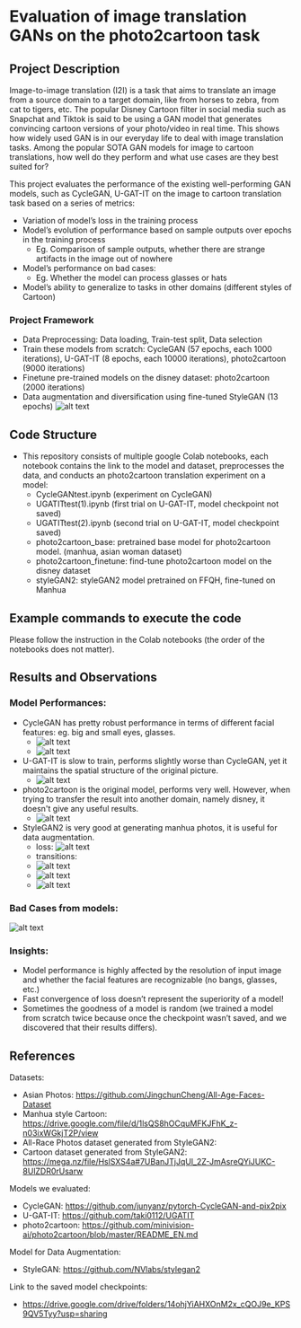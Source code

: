 # Evaluation of image translation GANs on the photo2cartoon task


## Project Description
Image-to-image translation (I2I) is a task that aims to translate an image from a source domain to a target domain, like from horses to zebra, from cat to tigers, etc. The popular Disney Cartoon filter in social media such as Snapchat and Tiktok is said to be using a GAN model that generates convincing cartoon versions of your photo/video in real time. This shows how widely used GAN is in our everyday life to deal with image translation tasks. Among the popular SOTA GAN models for image to cartoon translations, how well do they perform and what use cases are they best suited for?

This project evaluates the performance of the existing well-performing GAN models, such as CycleGAN, U-GAT-IT on the image to cartoon translation task based on a series of metrics:
* Variation of model’s loss in the training process
* Model’s evolution of performance based on sample outputs over epochs in the training process
  * Eg. Comparison of sample outputs, whether there are strange artifacts in the image out of nowhere
* Model’s performance on bad cases: 
  * Eg. Whether the model can process glasses or hats
* Model’s ability to generalize to tasks in other domains (different styles of Cartoon)

### Project Framework
* Data Preprocessing: Data loading, Train-test split, Data selection 
* Train these models from scratch: CycleGAN (57 epochs, each 1000 iterations), U-GAT-IT (8 epochs, each 10000 iterations), photo2cartoon (9000 iterations)
* Finetune pre-trained models on the disney dataset: photo2cartoon (2000 iterations)
* Data augmentation and diversification using fine-tuned StyleGAN (13 epochs)
![alt text](./img/evaluationstructure.png?raw=true)


## Code Structure
* This repository consists of multiple google Colab notebooks, each notebook contains the link to the model and dataset, preprocesses the data, and conducts an photo2cartoon translation experiment on a model:
  * CycleGANtest.ipynb (experiment on CycleGAN)
  * UGATITtest(1).ipynb (first trial on U-GAT-IT, model checkpoint not saved)
  * UGATITtest(2).ipynb (second trial on U-GAT-IT, model checkpoint saved)
  * photo2cartoon_base: pretrained base model for photo2cartoon model. (manhua, asian woman dataset)
  * photo2cartoon_finetune: find-tune photo2cartoon model on the disney dataset
  * styleGAN2: styleGAN2 model pretrained on FFQH, fine-tuned on Manhua

## Example commands to execute the code 
Please follow the instruction in the Colab notebooks (the order of the notebooks does not matter).

## Results and Observations 
### Model Performances:
 * CycleGAN has pretty robust performance in terms of different facial features: eg. big and small eyes, glasses.
   * ![alt text](./img/cyclegan1.png?raw=true)
   * ![alt text](./img/cyclegan2.png?raw=true)
 * U-GAT-IT is slow to train, performs slightly worse than CycleGAN, yet it maintains the spatial structure of the original picture.
   * ![alt text](./img/ugatit.png?raw=true)
 * photo2cartoon is the original model, performs very well. However, when trying to transfer the result into another domain, namely disney, it doesn't give any useful results.
   * ![alt text](./img/photo2cartoon.png?raw=true)
 * StyleGAN2 is very good at generating manhua photos, it is useful for data augmentation.
   * loss: ![alt text](./img/70721652699098_.pic_hd.jpg?raw=true)
   * transitions: 
   * ![alt text](./img/fakes_init.png?raw=true)
   * ![alt text](./img/fakes015012.png?raw=true)
   * ![alt text](./img/fakes015041.png?raw=true)
  

### Bad Cases from models:
![alt text](./img/bad_case.png?raw=true)

### Insights:
 * Model performance is highly affected by the resolution of input image and whether the facial features are recognizable (no bangs, glasses, etc.)
 * Fast convergence of loss doesn’t represent the superiority of a model!
 * Sometimes the goodness of a model is random (we trained a model from scratch twice because once the checkpoint wasn’t saved, and we discovered that their results differs).


## References
Datasets: 
* Asian Photos: https://github.com/JingchunCheng/All-Age-Faces-Dataset
* Manhua style Cartoon: https://drive.google.com/file/d/1lsQS8hOCquMFKJFhK_z-n03ixWGkjT2P/view
* All-Race Photos dataset generated from StyleGAN2: 
* Cartoon dataset generated from StyleGAN2: https://mega.nz/file/HslSXS4a#7UBanJTjJqUl_2Z-JmAsreQYiJUKC-8UlZDR0rUsarw

Models we evaluated:
* CycleGAN: https://github.com/junyanz/pytorch-CycleGAN-and-pix2pix
* U-GAT-IT: https://github.com/taki0112/UGATIT
* photo2cartoon: https://github.com/minivision-ai/photo2cartoon/blob/master/README_EN.md

Model for Data Augmentation:
* StyleGAN: https://github.com/NVlabs/stylegan2


Link to the saved model checkpoints:
* https://drive.google.com/drive/folders/14ohjYiAHXOnM2x_cQOJ9e_KPS9QV5Tyy?usp=sharing


